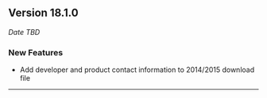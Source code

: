 
## Version 18.1.0
_Date TBD_

### New Features
* Add developer and product contact information to 2014/2015 download file

---

